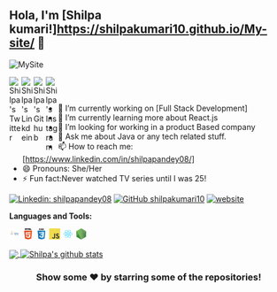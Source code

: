 
## Hola, I'm [Shilpa kumari!]https://shilpakumari10.github.io/My-site/ 👋

<p align="left"> <img src="https://komarev.com/ghpvc/?username=MySite&label=Views&color=blue&style=plastic" alt="MySite" /> </p>

<a href="paste twitter link here">
  <img align="left" alt="Shilpa's Twitter" width="22px" src="https://cdn.jsdelivr.net/npm/simple-icons@v3/icons/twitter.svg" />
</a>
<a href="https://www.linkedin.com/in/shilpapandey08/">
  <img align="left" alt="Shilpa's Linkdein" width="22px" src="https://cdn.jsdelivr.net/npm/simple-icons@v3/icons/linkedin.svg" />
</a>
<a href="https://github.com/shilpakumari10/">
  <img align="left" alt="Shilpa's Github" width="22px" src="https://cdn.jsdelivr.net/npm/simple-icons@v3/icons/github.svg" />
</a>
<a href="https://www.instagram.com/shilpa__pandey/">
  <img align="left" alt="Shilpa's Instagram" width="22px" src="https://cdn.jsdelivr.net/npm/simple-icons@v3/icons/instagram.svg" />
</a>


<br/>
<br/>


- 🔭 I’m currently working on [Full Stack Development]
- 🌱 I’m currently learning more about React.js
- 🤔 I’m looking for working in a product Based company
- 💬 Ask me about Java or any tech related stuff.
- 📫 How to reach me: [https://www.linkedin.com/in/shilpapandey08/]
- 😄 Pronouns: She/Her
- ⚡ Fun fact:Never watched TV series until I was 25!

[![Linkedin: shilpapandey08](https://img.shields.io/badge/-shilpapandey08/-blue?style=flat-square&logo=Linkedin&logoColor=white&link=https://www.linkedin.com/in/shilpapandey08/)](https://www.linkedin.com/in/shilpapandey08/)
[![GitHub shilpakumari10](https://img.shields.io/github/followers/shilpakumari10?label=follow&style=social)](https://github.com/shilpakumari10)
[![website](https://img.shields.io/badge/PortfolioWebsite-shilpa.live-2648ff?style=flat-square&logo=google-chrome)](https://shilpakumari10.github.io/My-site/)

**Languages and Tools:**  

<code><img height="20" src="https://raw.githubusercontent.com/github/explore/80688e429a7d4ef2fca1e82350fe8e3517d3494d/topics/java/java.png"></code>
<code><img height="20" src="https://raw.githubusercontent.com/github/explore/80688e429a7d4ef2fca1e82350fe8e3517d3494d/topics/html/html.png"></code>
<code><img height="20" src="https://raw.githubusercontent.com/github/explore/80688e429a7d4ef2fca1e82350fe8e3517d3494d/topics/css/css.png"></code>
<code><img height="20" src="https://raw.githubusercontent.com/github/explore/80688e429a7d4ef2fca1e82350fe8e3517d3494d/topics/javascript/javascript.png"></code>
<code><img height="20" src="https://raw.githubusercontent.com/github/explore/80688e429a7d4ef2fca1e82350fe8e3517d3494d/topics/react/react.png"></code>
<code><img height="20" src="https://raw.githubusercontent.com/github/explore/80688e429a7d4ef2fca1e82350fe8e3517d3494d/topics/nodejs/nodejs.png"></code>    



<a href="https://github.com/shilpakumari10">
  <img align="center" src="https://github-readme-stats.vercel.app/api/top-langs/?username=shilpakumari10&theme=light&hide_langs_below=1" />
</a>

</a>
<a href="https://github.com/shilpakumari10">
 <img align="center" src="https://github-readme-stats.vercel.app/api?username=shilpakumari10&show_icons=true&theme=light&line_height=27" alt="Shilpa's github stats"/>
</a>

<div align="center">

### Show some ❤️ by starring some of the repositories!

</div>

